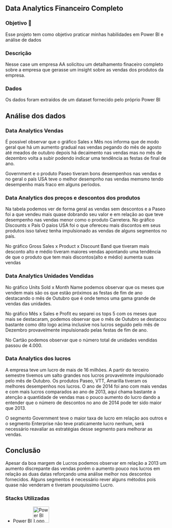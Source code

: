 ## Data Analytics Financeiro Completo


### Objetivo 🎯 

Esse projeto tem como objetivo praticar minhas habilidades em Power BI e análise de dados

### Descrição

Nesse case um empresa AA solicitou um detalhamento finaceiro completo sobre a empresa que gerasse um insight sobre as vendas dos produtos da empresa.

### Dados

Os dados foram extraídos de um dataset fornecido pelo próprio Power BI

## Análise dos dados

### Data Analytics Vendas

É possível observar que o gráfico Sales x Mês nos informa que de modo geral que há um aumento gradual nas vendas pegando do mês de agosto até meados de outubro depois há decaimento nas vendas mas no mês de dezembro volta a subir podendo indicar uma tendência as festas de final de ano.

Government e o produto Paseo tiveram bons desempenhos nas vendas e no geral o país USA teve o melhor desempnho nas vendas memsmo tendo desempenho mais fraco em alguns períodos.

### Data Analytics dos preços e descontos dos produtos

Na tabela podemos ver de forma geral as vendas sem descontos e a Paseo foi a que vendeu mais quase dobrando seu valor e em relação ao que teve desempenho nas vendas menor como o produto Carretera. No gráfico Discounts x País O paíos USA foi o que ofereceu mais discontos em seus produtos isso talvez tenha impulsionado as vendas de alguns segmentos no país.

No gráfico Gross Sales x Product x Discount Band que tiveram mais desconto alto e médio tiveram maiores vendas apontando uma tendência de que o produto que tem mais discontos(alto e médio) aumenta suas vendas

### Data Analytics Unidades Vendidas

No gráfico Units Sold x Month Name podemos observar que os meses que vendem mais são os que estão próximos as festas de fim de ano destacando o mês de Outubro que é onde temos uma gama grande de vendas das unidades.

No gráfico Mês x Sales e Profit eu separei os tops 5 com os meses que mais se destacaram, podemos observar que o mês de Outubro se destacou bastante como dito logo acima inclusive nos lucros seguido pelo mês de Dezembro provavelmente impulsionado pelas festas de fim de ano.

No Cartão podemos observar que o número total de unidades vendidas passou de 4.000.

### Data Analytics dos lucros

A empresa teve um lucro de mais de 16 milhões. A partir do terceiro semestre tivemos um salto grandes nos lucros provavelmnte impulsionado pelo mês de Outubro. Os produtos Paseo, VTT, Amarilla tiveram os melhores desempenhos nos lucros. O ano de 2014 foi ano com mais vendas e com mais lucros comparados ao ano de 2013, aqui chama bastante a atenção a quantidade de vendas mas o pouco aumento do lucro dando a entender que o número de descontos no ano de 2014 pode ter sido maior que 2013. 

O segmento Government teve o maior taxa de lucro em relação aos outros e o segmento Enterprise não teve praticamente lucro nenhum, será necessário reavaliar as estratégias desse segmento para melhorar as vendas.


## Conclusão 

Apesar da boa margem de Lucros podemos observar em relação a 2013 um aumento discrepante das vendas porém o aumento pouco nos lucros em relação as duas datas reforçando uma análise melhor nos descontos fornecidos. Alguns segmentos é necessário rever alguns métodos pois quase não venderam e tiveram pouquissimo Lucro.

### Stacks Utilizadas

- Power BI <img src="https://upload.wikimedia.org/wikipedia/commons/c/cf/New_Power_BI_Logo.svg" alt="Power BI Logo" width="50"/>
